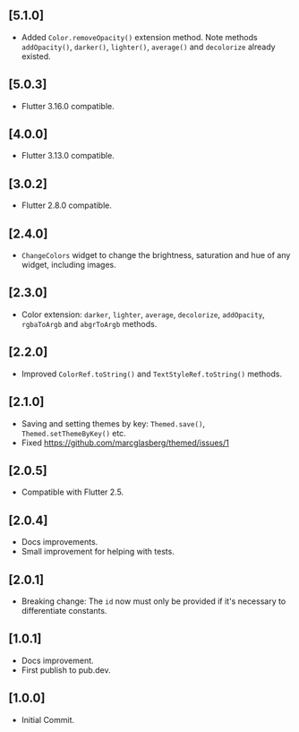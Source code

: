 ## [5.1.0]

* Added `Color.removeOpacity()` extension method.
  Note methods `addOpacity()`, `darker()`, `lighter()`, `average()` and `decolorize`
  already existed.

## [5.0.3]

* Flutter 3.16.0 compatible.

## [4.0.0]

* Flutter 3.13.0 compatible.

## [3.0.2]

* Flutter 2.8.0 compatible.

## [2.4.0]

* `ChangeColors` widget to change the brightness, saturation and hue of any widget,
  including
  images.

## [2.3.0]

* Color extension: `darker`, `lighter`, `average`, `decolorize`, `addOpacity`,
  `rgbaToArgb`
  and `abgrToArgb` methods.

## [2.2.0]

* Improved `ColorRef.toString()` and `TextStyleRef.toString()` methods.

## [2.1.0]

* Saving and setting themes by key: `Themed.save()`, `Themed.setThemeByKey()` etc.
* Fixed https://github.com/marcglasberg/themed/issues/1

## [2.0.5]

* Compatible with Flutter 2.5.

## [2.0.4]

* Docs improvements.
* Small improvement for helping with tests.

## [2.0.1]

* Breaking change: The `id` now must only be provided if it's necessary to differentiate
  constants.

## [1.0.1]

* Docs improvement.
* First publish to pub.dev.

## [1.0.0]

* Initial Commit.

